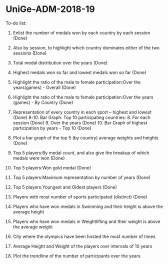 # UniGe-ADM-2018-19

To-do list:
1.	Enlist the number of medals won by each country by each session (Done)
2.	Also by session, to highlight which country dominates either of the two sessions (Done)
3.	Total medal distribution over the years (Done)
4.  Highest medals won so far and lowest medals won so far (Done)
5.	Highlight the ratio of the male to female participation:Over the years(games) - Overall (Done)
6.  Highlight the ratio of the male to female participation:Over the years (games) - By Country (Done)
7.	Representation of every country in each sport – highest and lowest (Done)
8-10.	Bar Graph: Top 10 participating countries:
    8. For each session (Done)
    9. Over the years (Done)
    10. Bar Graph of highest participation by years - Top 10 (Done)
11.	Plot a bar graph of the top 5 (by country) average weights and heights (Done)
12. Top 5 players:By medal count, and also give the breakup of which medals were won (Done)
13. Top 5 players:Won gold medal (Done)
14. Top 5 players:Maximum representation by number of years (Done)
15. Top 5 players:Youngest and Oldest players (Done)
16. Players with most number of sports participated (distinct) (Done)
17. Players who have won medals in Swimming and their height is above the average height
18. Players who have won medals in Weightlifting and their weight is above the average weight
19. City where the olympics have been hosted the most number of times
20. Average Height and Weight of the players over intervals of 10 years

21.	Plot the trendline of the number of participants over the years
